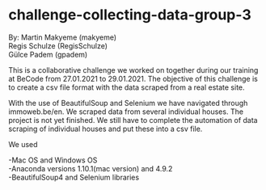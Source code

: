 # challenge-collecting-data-group-3

By: Martin Makyeme (makyeme)  
    Regis Schulze (RegisSchulze)  
    Gülce Padem (gpadem)  

This is a collaborative challenge we worked on together during our training at BeCode from 27.01.2021 to 29.01.2021.
The objective of this challenge is to create a csv file format with the data scraped from a real estate site.

With the use of BeautifulSoup and Selenium we have navigated through immoweb.be/en.
We scraped data from several individual houses.
The project is not yet finished. We still have to complete the automation of data scraping of individual houses and put these into a csv file.

We used  

-Mac OS and Windows OS  
-Anaconda versions 1.10.1(mac version) and 4.9.2  
-BeautifulSoup4 and Selenium libraries